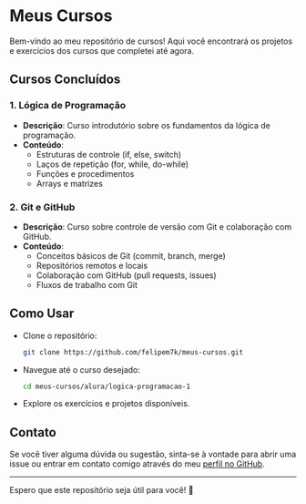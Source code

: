 # Meus Cursos

Bem-vindo ao meu repositório de cursos! Aqui você encontrará os projetos e exercícios dos cursos que completei até agora.

## Cursos Concluídos

### 1. Lógica de Programação
- **Descrição**: Curso introdutório sobre os fundamentos da lógica de programação.
- **Conteúdo**:
  - Estruturas de controle (if, else, switch)
  - Laços de repetição (for, while, do-while)
  - Funções e procedimentos
  - Arrays e matrizes

### 2. Git e GitHub
- **Descrição**: Curso sobre controle de versão com Git e colaboração com GitHub.
- **Conteúdo**:
  - Conceitos básicos de Git (commit, branch, merge)
  - Repositórios remotos e locais
  - Colaboração com GitHub (pull requests, issues)
  - Fluxos de trabalho com Git


## Como Usar

- Clone o repositório:
   ```bash
   git clone https://github.com/felipem7k/meus-cursos.git
   ```

- Navegue até o curso desejado:
   ```bash
   cd meus-cursos/alura/logica-programacao-1
   ```

- Explore os exercícios e projetos disponíveis.

## Contato

Se você tiver alguma dúvida ou sugestão, sinta-se à vontade para abrir uma issue ou entrar em contato comigo através do meu [perfil no GitHub](https://github.com/felipem7k).

---

Espero que este repositório seja útil para você! 🚀
